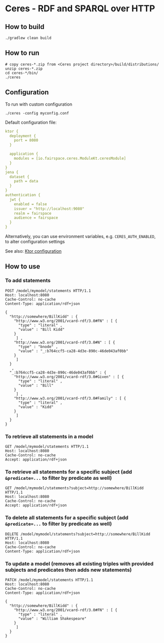 # Ceres - RDF and SPARQL over HTTP

## How to build

`./gradlew clean build`


## How to run

```
# copy ceres-*.zip from <Ceres project directory>/build/distributions/
unzip ceres-*.zip
cd ceres-*/bin/
./ceres
```

## Configuration

To run with custom configuration
```
./ceres -config myconfig.conf
```

Default configuration file:

```yaml
ktor {
  deployment {
    port = 8080
  }

  application {
    modules = [io.fairspace.ceres.ModuleKt.ceresModule]
  }
}
jena {
  dataset {
    path = data
  }
}
authentication {
  jwt {
    enabled = false
    issuer = "http://localhost:9080"
    realm = fairspace
    audience = fairspace
  }
}
```

Alternatively, you can use environment variables, e.g. `CERES_AUTH_ENABLED`, to alter configuration settings

See also: [Ktor configuration](https://ktor.io/servers/configuration.html#available-config)


## How to use

### To add statements

```
POST /model/mymodel/statements HTTP/1.1
Host: localhost:8080
Cache-Control: no-cache
Content-Type: application/rdf+json

{ 
  "http://somewhere/BillKidd" : { 
    "http://www.w3.org/2001/vcard-rdf/3.0#FN" : [ { 
      "type" : "literal" ,
      "value" : "Bill Kidd"
    }
     ] ,
    "http://www.w3.org/2001/vcard-rdf/3.0#N" : [ { 
      "type" : "bnode" ,
      "value" : "_:b764ccf5-ca28-4d3e-890c-46de043af0bb"
    }
     ]
  }
   ,
  "_:b764ccf5-ca28-4d3e-890c-46de043af0bb" : { 
    "http://www.w3.org/2001/vcard-rdf/3.0#Given" : [ { 
      "type" : "literal" ,
      "value" : "Bill"
    }
     ] ,
    "http://www.w3.org/2001/vcard-rdf/3.0#Family" : [ { 
      "type" : "literal" ,
      "value" : "Kidd"
    }
     ]
  }
}
```

### To retrieve all statements in a model

```
GET /model/mymodel/statements HTTP/1.1
Host: localhost:8080
Cache-Control: no-cache
Accept: application/rdf+json
```

### To retrieve all statements for a specific subject (add `&predicate=...` to filter by predicate as well)

```
GET /model/mymodel/statements?subject=http://somewhere/BillKidd HTTP/1.1
Host: localhost:8080
Cache-Control: no-cache
Accept: application/rdf+json
```


### To delete all statements for a specific subject (add `&predicate=...` to filter by predicate as well)

```
DELETE /model/mymodel/statements?subject=http://somewhere/BillKidd HTTP/1.1
Host: localhost:8080
Cache-Control: no-cache
Content-Type: application/rdf+json
```

### To update a model (removes all existing triples with provided subjects and predicates then adds new statements)


```
PATCH /model/mymodel/statements HTTP/1.1
Host: localhost:8080
Cache-Control: no-cache
Content-Type: application/rdf+json

{ 
  "http://somewhere/BillKidd" : { 
    "http://www.w3.org/2001/vcard-rdf/3.0#FN" : [ { 
      "type" : "literal" ,
      "value" : "William Shakespeare"
    }
     ] 
  }
}
```

